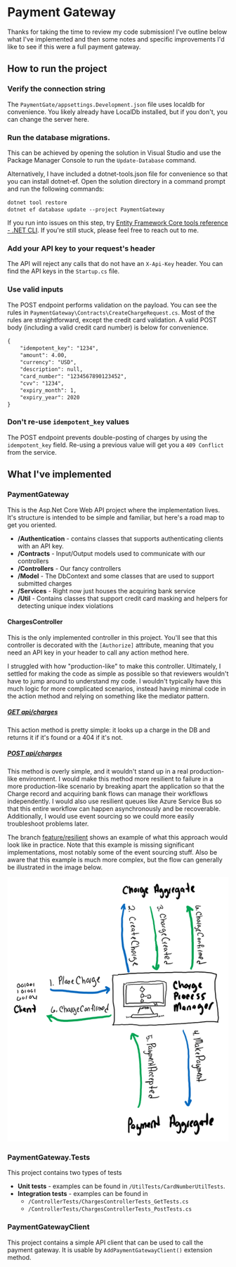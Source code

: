 

# Payment Gateway
Thanks for taking the time to review my code submission! I've outline below what I've implemented and then some notes and specific improvements I'd like to see if this were a full payment gateway.

## How to run the project

### Verify the connection string
The `PaymentGate/appsettings.Development.json` file uses localdb for convenience. You likely already have LocalDb installed, but if you don't, you can change the server here.

### Run the database migrations.
This can be achieved by opening the solution in Visual Studio and use the Package Manager Console to run the `Update-Database` command.

Alternatively, I have included a dotnet-tools.json file for convenience so that you can install dotnet-ef. Open the solution directory in a command prompt and run the following commands:

```
dotnet tool restore
dotnet ef database update --project PaymentGateway
```

If you run into issues on this step, try [Entity Framework Core tools reference - .NET CLI](https://docs.microsoft.com/en-us/ef/core/miscellaneous/cli/dotnet). If you're still stuck, please feel free to reach out to me.

### Add your API key to your request's header

The API will reject any calls that do not have an `X-Api-Key` header. You can find the API keys in the `Startup.cs` file.

### Use valid inputs

The POST endpoint performs validation on the payload. You can see the rules in `PaymentGateway\Contracts\CreateChargeRequest.cs`. Most of the rules are straightforward, except the credit card validation. A valid POST body (including a valid credit card number) is below for convenience.

```
{
	"idempotent_key": "1234",
	"amount": 4.00,
	"currency": "USD",
	"description": null,
	"card_number": "1234567890123452",
	"cvv": "1234",
	"expiry_month": 1,
	"expiry_year": 2020
}
```

### Don't re-use `idempotent_key` values

The POST endpoint prevents double-posting of charges by using the `idempotent_key` field. Re-using a previous value will get you a `409 Conflict` from the service.

## What I've implemented

### PaymentGateway
This is the Asp.Net Core Web API project where the implementation lives. It's structure is intended to be simple and familiar, but here's a road map to get you oriented.

- **/Authentication** - contains classes that supports authenticating clients with an API key.
- **/Contracts** - Input/Output models used to communicate with our controllers
- **/Controllers** - Our fancy controllers
- **/Model** - The DbContext and some classes that are used to support submitted charges
- **/Services** - Right now just houses the acquiring bank service
- **/Util** - Contains classes that support credit card masking and helpers for detecting unique index violations

#### ChargesController
This is the only implemented controller in this project. You'll see that this controller is decorated with the `[Authorize]` attribute, meaning that you need an API key in your header to call any action method here.

I struggled with how "production-like" to make this controller. Ultimately, I settled for making the code as simple as possible so that reviewers wouldn't have to jump around to understand my code. I wouldn't typically have this much logic for more complicated scenarios, instead having minimal code in the action method and relying on something like the mediator pattern.

##### [GET api/charges](https://github.com/michaelnero/PaymentGateway/blob/7c13466e0d208ba7b9545245d081adb80d272d59/PaymentGateway/Controllers/ChargesController.cs#L34)
This action method is pretty simple: it looks up a charge in the DB and returns it if it's found or a 404 if it's not.

##### [POST api/charges](https://github.com/michaelnero/PaymentGateway/blob/7c13466e0d208ba7b9545245d081adb80d272d59/PaymentGateway/Controllers/ChargesController.cs#L51)
This method is overly simple, and it wouldn't stand up in a real production-like environment. I would make this method more resilient to failure in a more production-like scenario by breaking apart the application so that the Charge record and acquiring bank flows can manage their workflows independently. I would also use resilient queues like Azure Service Bus so that this entire workflow can happen asynchronously and be recoverable. Additionally, I would use event sourcing so we could more easily troubleshoot problems later.

The branch [feature/resilient](https://github.com/michaelnero/PaymentGateway/tree/feature/resilient) shows an example of what this approach would look like in practice. Note that this example is missing significant implementations, most notably some of the event sourcing stuff. Also be aware that this example is much more complex, but the flow can generally be illustrated in the image below.

![ChargeProcessManager flow](ChargeProcessManager.png)

### PaymentGateway.Tests
This project contains two types of tests
 - **Unit tests** - examples can be found in `/UtilTests/CardNumberUtilTests`.
 - **Integration tests** - examples can be found in
   - `/ControllerTests/ChargesControllerTests_GetTests.cs`
   - `/ControllerTests/ChargesControllerTests_PostTests.cs`

### PaymentGatewayClient
This project contains a simple API client that can be used to call the payment gateway. It is usable by `AddPaymentGatewayClient()` extension method.
